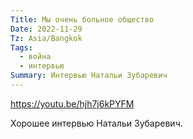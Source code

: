```yaml
---
Title: Мы очень больное общество
Date: 2022-11-29
Tz: Asia/Bangkok
Tags:
  - война
  - интервью
Summary: Интервью Натальи Зубаревич
---
```


https://youtu.be/hjh7j6kPYFM

Хорошее интервью Натальи Зубаревич.
